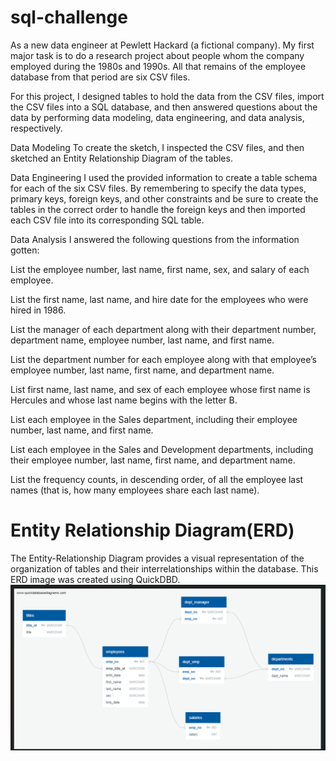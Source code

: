# sql-challenge

As a new data engineer at Pewlett Hackard (a fictional company). My first major task is to do a research project about people whom the company employed during the 1980s and 1990s. All that remains of the employee database from that period are six CSV files.

For this project, I designed tables to hold the data from the CSV files, import the CSV files into a SQL database, and then answered questions about the data by performing data modeling, data engineering, and data analysis, respectively.

Data Modeling
To create the sketch, I inspected the CSV files, and then sketched an Entity Relationship Diagram of the tables. 

Data Engineering
I used the provided information to create a table schema for each of the six CSV files. By remembering to specify the data types, primary keys, foreign keys, and other constraints and be sure to create the tables in the correct order to handle the foreign keys and then imported each CSV file into its corresponding SQL table. 

Data Analysis
I answered the following questions from the information gotten: 

List the employee number, last name, first name, sex, and salary of each employee.

List the first name, last name, and hire date for the employees who were hired in 1986.

List the manager of each department along with their department number, department name, employee number, last name, and first name.

List the department number for each employee along with that employee’s employee number, last name, first name, and department name.

List first name, last name, and sex of each employee whose first name is Hercules and whose last name begins with the letter B.

List each employee in the Sales department, including their employee number, last name, and first name.

List each employee in the Sales and Development departments, including their employee number, last name, first name, and department name.

List the frequency counts, in descending order, of all the employee last names (that is, how many employees share each last name).

# Entity Relationship Diagram(ERD)
The Entity-Relationship Diagram provides a visual representation of the organization of tables and their interrelationships within the database. This ERD image was created using QuickDBD.
![Alt text](<Screenshot 2023-10-20 043730.png>)